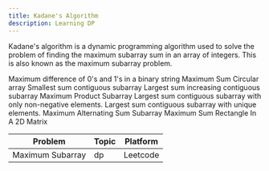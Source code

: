 ```yaml
---
title: Kadane's Algorithm
description: Learning DP
---
```


Kadane's algorithm is a dynamic programming algorithm used to solve the problem of finding the maximum subarray sum in an array of integers. This is also known as the maximum subarray problem.

Maximum difference of 0's and 1's in a binary string
Maximum Sum Circular array
Smallest sum contiguous subarray
Largest sum increasing contiguous subarray
Maximum Product Subarray
Largest sum contiguous subarray with only non-negative elements.
Largest sum contiguous subarray with unique elements.
Maximum Alternating Sum Subarray
Maximum Sum Rectangle In A 2D Matrix

| **Problem**      | **Topic** | **Platform** |
| ---------------- | --------- | ------------ |
| Maximum Subarray | dp        | Leetcode     |
